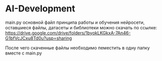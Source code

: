 # AI-Development
main.py основной файл принципа работы и обучения нейросети, оставшиеся файлы, датасеты и библиотеки можно скачать 
по ссылке: https://drive.google.com/drive/folders/1byokLKGkxA-7An46-G1bfVcJCxu8Td0u?usp=sharing

После чего скаченные файлы необходимо пеместить в одну папку вместе с main.py
